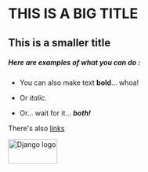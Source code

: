 # THIS IS A BIG TITLE

## This is a smaller title

##### Here are examples of what you can do :

- You can also make text **bold**... whoa!
- Or _italic_.
- Or... wait for it... **_both!_**

There's also [links](https://cs50.harvard.edu/web/2020/projects/1/wiki/)

<img src="https://static.djangoproject.com/img/logos/django-logo-negative.png" alt="Django logo" width="100" height="50">